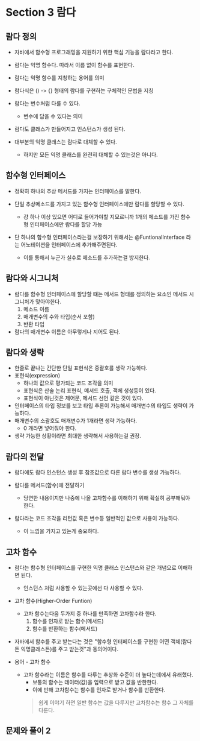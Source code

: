 # Section 3 람다

## 람다 정의

- 자바에서 함수형 프로그래밍을 지원하기 위한 핵심 기능을 람다라고 한다.
- 람다는 익명 함수다. 따라서 이름 없이 함수를 표현한다.

- 람다는 익명 함수를 지칭하는 용어를 의미
- 람다식은 () -> {} 형태의 람다를 구현하는 구체적인 문법을 지칭
- 람다는 변수처럼 다룰 수 있다.
    - 변수에 담을 수 있다는 의미

- 람다도 클래스가 만들어지고 인스턴스가 생성 된다.

- 대부분의 익명 클래스는 람다로 대체할 수 있다.
    - 하지만 모든 익명 클래스를 완전히 대체할 수 있는것은 아니다.

## 함수형 인터페이스

- 정확히 하나의 추상 메서드를 가지는 인터페이스를 말한다.
- 단일 추상메소드를 가지고 있는 함수형 인터페이스에만 람다를 할당할 수 있다.
    - 걍 하나 이상 있으면 어디로 들어가야할 지모르니까 1개의 메소드를 가진 함수형 인터페이스에만 람다를 할당 가능

- 단 하나의 함수형 인터페이스라는걸 보장하기 위해서는 @FuntionalInterface 라는 어노테이션을 인터페이스에 추가해주면된다.
    - 이를 통해서 누군가 실수로 메소드를 추가하는걸 방지한다.

## 람다와 시그니처

- 람다를 함수형 인터페이스에 할당할 떄는 메서드 형태를 정의하는 요소인 메서드 시그니처가 맞아야한다.
    1. 메소드 이름
    2. 매개변수의 수와 타입(순서 포함)
    3. 반환 타입
- 람다의 매개변수 이름은 아무렇게나 지어도 된다.

## 람다와 생략

- 한줄로 끝나는 간단한 단일 표현식은 중괄호를 생략 가능하다.
- 표현식(expression)
    - 하나의 값으로 평가되는 코드 조각을 의미
    - 표현식은 산술 논리 표현식, 메서드 호출, 객체 생성등이 있다.
    - 표현식이 아닌것은 제어문, 메서드 선언 같은 것이 있다.
- 인터페이스의 타입 정보를 보고 타입 추론이 가능해서 매개변수의 타입도 생략이 가능하다.
- 매개변수의 소괄호도 매개변수가 1개라면 생략 가능하다.
    - 0 개라면 넣어줘야 한다.
- 생략 가능한 상황이라면 최대한 생략해서 사용하는걸 권장.

## 람다의 전달

- 람다에도 람다 인스턴스 생성 후 참조값으로 다른 람다 변수를 생성 가능하다.

- 람다를 메서드(함수)에 전달하기
    - 당연한 내용이지만 나중에 나올 고차함수를 이해하기 위해 확실히 공부해둬야 한다.

- 람다라는 코드 조각을 리턴값 혹은 변수등 일반적인 값으로 사용이 가능하다.
    - 이 느낌을 가지고 있는게 중요하다.

## 고차 함수

- 람다는 함수형 인터페이스를 구현한 익명 클래스 인스턴스와 같은 개념으로 이해하면 된다.
    - 인스턴스 처럼 사용할 수 있는곳에선 다 사용할 수 있다.

- 고차 함수(Higher-Order Funtion)
    - 고차 함수는다음 두가지 중 하나를 만족하면 고차함수라 한다.
        1. 함수를 인자로 받는 함수(메서드)
        2. 함수를 반환하는 함수(메서드)

- 자바에서 함수를 주고 받는다는 것은 "함수형 인터페이스를 구현한 어떤 객체(람다든 익명클래스든)를 주고 받는것"과 동의어이다.

- 용어 - 고차 함수
    - 고차 함수라는 이름은 함수를 다루는 추상화 수준이 더 높다는데에서 유래했다.
        - 보통의 함수는 데이터(값)을 입력으로 받고 값을 반한한다.
        - 이에 반해 고차함수는 함수를 인자로 받거나 함수를 반환한다.
      > 쉽게 이야기 하면 일반 함수는 값을 다루지만 고차함수는 함수 그 자체를 다룬다.

## 문제와 풀이 2